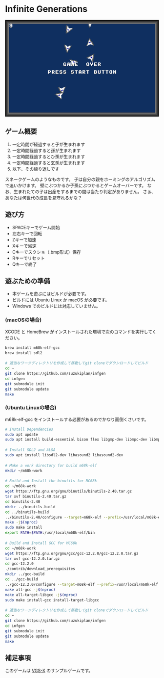 # Infinite Generations

![screen.png](./screen.png)

## ゲーム概要

1. 一定時間が経過すると子が生まれます
2. 一定時間経過すると孫が生まれます
3. 一定時間経過するとひ孫が生まれます
4. 一定時間経過すると玄孫が生まれます
5. 以下、その繰り返しです

スネークゲームのようなものです。
子は自分の親をホーミングのアルゴリズムで追いかけます。
壁にぶつかるか子孫にぶつかるとゲームオーバーです。
なお、生まれたての子は出産をするまでの間は当たり判定がありません。
さぁ、あなたは何世代の成長を見守れるかな？

## 遊び方

- SPACEキーでゲーム開始
- 左右キーで回転
- Zキーで加速
- Xキーで減速
- Cキーでスクショ（.bmp形式）保存
- Rキーでリセット
- Qキーで終了

## 遊ぶための準備

- 本ゲームを遊ぶにはビルドが必要です。
- ビルドには Ubuntu Linux か macOS が必要です。
- Windows でのビルドには対応していません。

### (macOSの場合)

XCODE と HomeBrew がインストールされた環境で次のコマンドを実行してください。

```bash
brew install m68k-elf-gcc
brew install sdl2

# 適当なワークディレクトリを作成して移動してgit cloneでダウンロードしてビルド
cd ~
git clone https://github.com/suzukiplan/infgen
cd infgen
git submodule init
git submodule update
make
```

### (Ubuntu Linuxの場合)

m68k-elf-gcc をインストールする必要があるのでかなり面倒くさいです。

```bash
# Install Dependencies
sudo apt update
sudo apt install build-essential bison flex libgmp-dev libmpc-dev libmpfr-dev texinfo libncurses5-dev

# Install SDL2 and ALSA
sudo apt install libsdl2-dev libasound2 libasound2-dev

# Make a work directory for build m68k-elf
mkdir ~/m68k-work

# Build and Install the binutils for MC68k
cd ~/m68k-work
wget https://ftp.gnu.org/gnu/binutils/binutils-2.40.tar.gz
tar xvf binutils-2.40.tar.gz
cd binutils-2.40
mkdir ../binutils-build
cd ../binutils-build
../binutils-2.40/configure --target=m68k-elf --prefix=/usr/local/m68k-elf --disable-nls --disable-werror
make -j$(nproc)
sudo make install
export PATH=$PATH:/usr/local/m68k-elf/bin

# Build and Install GCC for MC68k
cd ~/m68k-work
wget https://ftp.gnu.org/gnu/gcc/gcc-12.2.0/gcc-12.2.0.tar.gz
tar xvf gcc-12.2.0.tar.gz
cd gcc-12.2.0
./contrib/download_prerequisites
mkdir ../gcc-build
cd ../gcc-build
../gcc-12.2.0/configure --target=m68k-elf --prefix=/usr/local/m68k-elf --enable-languages=c --disable-nls --disable-libssp --without-headers
make all-gcc -j$(nproc)
make all-target-libgcc -j$(nproc)
sudo make install-gcc install-target-libgcc

# 適当なワークディレクトリを作成して移動してgit cloneでダウンロードしてビルド
cd ~
git clone https://github.com/suzukiplan/infgen
cd infgen
git submodule init
git submodule update
make
```

## 補足事項

このゲームは [VGS-X](https://github.com/suzukiplan/vgsx) のサンプルゲームです。
